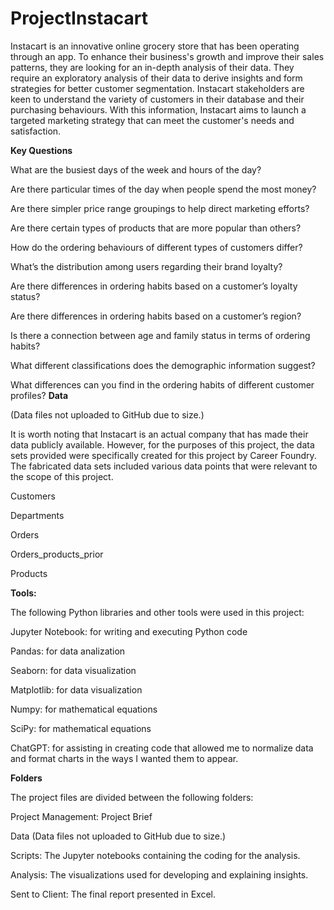 # ProjectInstacart
Instacart is an innovative online grocery store that has been operating through an app. To enhance their business's growth and improve their sales patterns, they are looking for an in-depth analysis of their data. They require an exploratory analysis of their data to derive insights and form strategies for better customer segmentation. Instacart stakeholders are keen to understand the variety of customers in their database and their purchasing behaviours. With this information, Instacart aims to launch a targeted marketing strategy that can meet the customer's needs and satisfaction.

**Key Questions**

What are the busiest days of the week and hours of the day?

Are there particular times of the day when people spend the most money?

Are there simpler price range groupings to help direct marketing efforts?

Are there certain types of products that are more popular than others?

How do the ordering behaviours of different types of customers differ?

What’s the distribution among users regarding  their brand loyalty?
 
Are there differences in ordering habits based on a customer’s loyalty status?

Are there differences in ordering habits based on a customer’s region?

Is there a connection between age and family status in terms of ordering habits?

What different classifications does the demographic information suggest?

What differences can you find in the ordering habits of different customer profiles?
**Data**

(Data files not uploaded to GitHub due to size.)

It is worth noting that Instacart is an actual company that has made their data publicly available. However, for the purposes of this project, the data sets provided were specifically created for this project by Career Foundry. The fabricated data sets included various data points that were relevant to the scope of this project.

Customers

Departments

Orders

Orders_products_prior

Products

**Tools:**

The following Python libraries and other tools were used in this project:

Jupyter Notebook: for writing and executing Python code

Pandas: for data analization

Seaborn: for data visualization

Matplotlib: for data visualization

Numpy: for mathematical equations

SciPy: for mathematical equations

ChatGPT: for assisting in creating code that allowed me to normalize data and format charts in the ways I wanted them to appear.

**Folders**


The project files are divided between the following folders:

Project Management: Project Brief

Data (Data files not uploaded to GitHub due to size.)

Scripts: The Jupyter notebooks containing the coding for the analysis.

Analysis: The visualizations used for developing and explaining insights.

Sent to Client: The final report presented in Excel.

